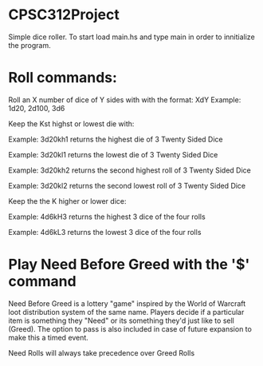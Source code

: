 # CPSC312Project

Simple dice roller. To start load main.hs and type main in order to innitialize the program.

# Roll commands:

Roll an X number of dice of Y sides with with the format:
  XdY Example: 1d20, 2d100, 3d6
  
Keep the Kst highst or lowest die with:

Example: 3d20kh1 returns the highest die of 3 Twenty Sided Dice

Example: 3d20kl1 returns the lowest die of 3 Twenty Sided Dice

Example: 3d20kh2 returns the second highest roll of 3 Twenty Sided Dice

Example: 3d20kl2 returns the second lowest roll of 3 Twenty Sided Dice
  
Keep the the K higher or lower dice:

Example: 4d6kH3 returns the highest 3 dice of the four rolls

Example: 4d6kL3 returns the lowest 3 dice of the four rolls


# Play Need Before Greed with the '$' command

Need Before Greed is a lottery "game" inspired by the World of Warcraft loot distribution system of the same name. Players decide if a particular item is something they "Need" or its something they'd just like to sell (Greed). The option to pass is also included in case of future expansion to make this a timed event.

Need Rolls will always take precedence over Greed Rolls
